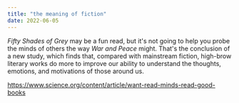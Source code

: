 ```yaml
---
title: "the meaning of fiction"
date: 2022-06-05
---
```


*Fifty Shades of Grey* may be a fun read, but it's not going to help you probe the minds of others the way *War and Peace* might. That's the conclusion of a new study, which finds that, compared with mainstream fiction, high-brow literary works do more to improve our ability to understand the thoughts, emotions, and motivations of those around us.

https://www.science.org/content/article/want-read-minds-read-good-books